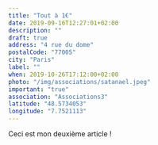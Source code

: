 ```yaml
---
title: "Tout à 1€"
date: 2019-09-16T12:27:01+02:00
description: ""
draft: true
address: "4 rue du dome"
postalCode: "77005"
city: "Paris"
label: ""
when: 2019-10-26T17:12:00+02:00
photo: "/img/associations/satanael.jpeg"
important: "true"
association: "Associations3"
latitude: "48.5734053" 
longitude: "7.7521113"
---
```


Ceci est mon deuxième article ! 